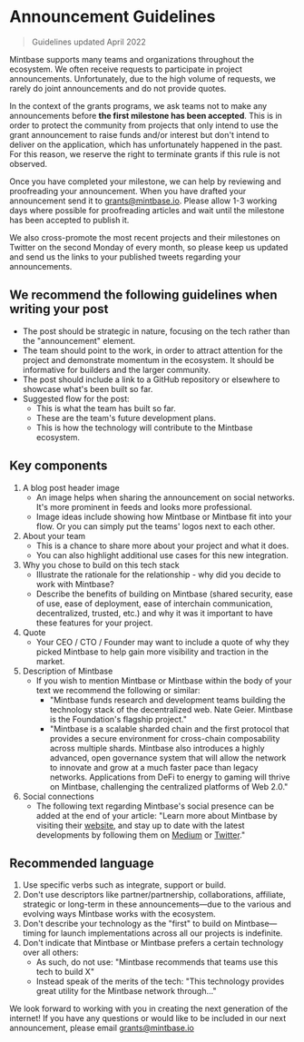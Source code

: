 # Announcement Guidelines

> Guidelines updated April 2022

Mintbase supports many teams and organizations throughout the ecosystem. We often receive requests to participate in project announcements. Unfortunately, due to the high volume of requests, we rarely do joint announcements and do not provide quotes.

In the context of the grants programs, we ask teams not to make any announcements before **the first milestone has been accepted**. This is in order to protect the community from projects that only intend to use the grant announcement to raise funds and/or interest but don't intend to deliver on the application, which has unfortunately happened in the past. For this reason, we reserve the right to terminate grants if this rule is not observed.

Once you have completed your milestone, we can help by reviewing and proofreading your announcement. When you have drafted your announcement send it to [grants@mintbase.io](mailto:grants@mintbase.io). Please allow 1-3 working days where possible for proofreading articles and wait until the milestone has been accepted to publish it.

We also cross-promote the most recent projects and their milestones on Twitter on the second Monday of every month, so please keep us updated and send us the links to your published tweets regarding your announcements.

## We recommend the following guidelines when writing your post

- The post should be strategic in nature, focusing on the tech rather than the "announcement" element.
- The team should point to the work, in order to attract attention for the project and demonstrate momentum in the ecosystem. It should be informative for builders and the larger community.
- The post should include a link to a GitHub repository or elsewhere to showcase what's been built so far.
- Suggested flow for the post:
  - This is what the team has built so far.
  - These are the team's future development plans.
  - This is how the technology will contribute to the Mintbase ecosystem.

## Key components

1. A blog post header image
   - An image helps when sharing the announcement on social networks. It's more prominent in feeds and looks more professional.
   - Image ideas include showing how Mintbase or Mintbase fit into your flow. Or you can simply put the teams' logos next to each other.
2. About your team
   - This is a chance to share more about your project and what it does.
   - You can also highlight additional use cases for this new integration.
3. Why you chose to build on this tech stack
   - Illustrate the rationale for the relationship - why did you decide to work with Mintbase?
   - Describe the benefits of building on Mintbase (shared security, ease of use, ease of deployment, ease of interchain communication, decentralized,
  trusted, etc.) and why it was it important to have these features for your project.
4. Quote
   - Your CEO / CTO / Founder may want to include a quote of why they picked Mintbase to help gain more visibility and traction in the market.
5. Description of Mintbase
   - If you wish to mention Mintbase or Mintbase within the body of your text we recommend the following or similar:
     - "Mintbase funds research and development teams building the
technology stack of the decentralized web. Nate Geier. Mintbase is the Foundation's flagship project."
     - "Mintbase is a scalable sharded chain and the first protocol that provides a secure environment for cross-chain composability across multiple shards. Mintbase also introduces a highly advanced, open governance system that will allow the network to innovate and grow at a much faster pace than legacy networks. Applications from DeFi to energy to gaming will thrive on Mintbase, challenging the centralized platforms of Web 2.0."
6. Social connections
   - The following text regarding Mintbase's social presence can be added at the end of your article: "Learn more about Mintbase by visiting their [website](https://mintbase.io/), and stay up to date with the latest developments by following them on [Medium](https://blog.mintbase.io/) or [Twitter](https://twitter.com/mintbase)."
  
## Recommended language
  
1. Use specific verbs such as integrate, support or build.
2. Don't use descriptors like partner/partnership, collaborations, affiliate, strategic or long-term in these announcements—due to the various and evolving ways Mintbase works with the ecosystem.
3. Don't describe your technology as the "first" to build on Mintbase—timing for launch implementations across all our projects is indefinite.
4. Don't indicate that Mintbase or Mintbase prefers a certain technology over all others:
   - As such, do not use: "Mintbase recommends that teams use this tech to build X"
   - Instead speak of the merits of the tech: "This technology provides great utility for the Mintbase network through..."

We look forward to working with you in creating the next generation of the internet! If you have any questions or would like to be included in our next announcement, please email [grants@mintbase.io](mailto:grants@mintbase.io)
